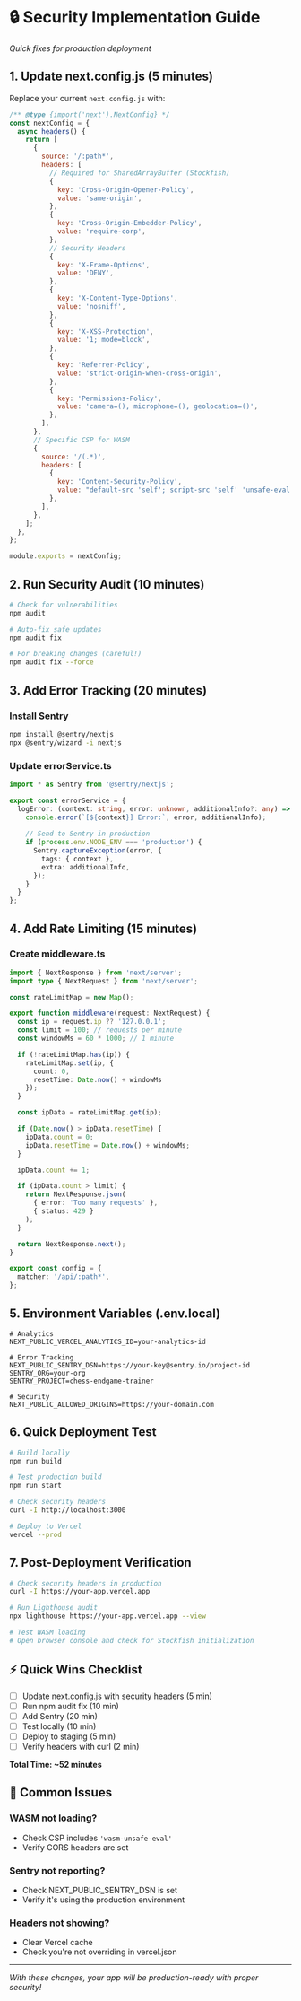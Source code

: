 # 🔒 Security Implementation Guide
*Quick fixes for production deployment*

## 1. Update next.config.js (5 minutes)

Replace your current `next.config.js` with:

```javascript
/** @type {import('next').NextConfig} */
const nextConfig = {
  async headers() {
    return [
      {
        source: '/:path*',
        headers: [
          // Required for SharedArrayBuffer (Stockfish)
          {
            key: 'Cross-Origin-Opener-Policy',
            value: 'same-origin',
          },
          {
            key: 'Cross-Origin-Embedder-Policy',
            value: 'require-corp',
          },
          // Security Headers
          {
            key: 'X-Frame-Options',
            value: 'DENY',
          },
          {
            key: 'X-Content-Type-Options',
            value: 'nosniff',
          },
          {
            key: 'X-XSS-Protection',
            value: '1; mode=block',
          },
          {
            key: 'Referrer-Policy',
            value: 'strict-origin-when-cross-origin',
          },
          {
            key: 'Permissions-Policy',
            value: 'camera=(), microphone=(), geolocation=()',
          },
        ],
      },
      // Specific CSP for WASM
      {
        source: '/(.*)',
        headers: [
          {
            key: 'Content-Security-Policy',
            value: "default-src 'self'; script-src 'self' 'unsafe-eval' 'wasm-unsafe-eval'; worker-src 'self' blob:; style-src 'self' 'unsafe-inline'; img-src 'self' data: https:; font-src 'self'; connect-src 'self' https://tablebase.lichess.org https://tablebase.lichess.ovh;",
          },
        ],
      },
    ];
  },
};

module.exports = nextConfig;
```

## 2. Run Security Audit (10 minutes)

```bash
# Check for vulnerabilities
npm audit

# Auto-fix safe updates
npm audit fix

# For breaking changes (careful!)
npm audit fix --force
```

## 3. Add Error Tracking (20 minutes)

### Install Sentry
```bash
npm install @sentry/nextjs
npx @sentry/wizard -i nextjs
```

### Update errorService.ts
```typescript
import * as Sentry from '@sentry/nextjs';

export const errorService = {
  logError: (context: string, error: unknown, additionalInfo?: any) => {
    console.error(`[${context}] Error:`, error, additionalInfo);
    
    // Send to Sentry in production
    if (process.env.NODE_ENV === 'production') {
      Sentry.captureException(error, {
        tags: { context },
        extra: additionalInfo,
      });
    }
  }
};
```

## 4. Add Rate Limiting (15 minutes)

### Create middleware.ts
```typescript
import { NextResponse } from 'next/server';
import type { NextRequest } from 'next/server';

const rateLimitMap = new Map();

export function middleware(request: NextRequest) {
  const ip = request.ip ?? '127.0.0.1';
  const limit = 100; // requests per minute
  const windowMs = 60 * 1000; // 1 minute

  if (!rateLimitMap.has(ip)) {
    rateLimitMap.set(ip, {
      count: 0,
      resetTime: Date.now() + windowMs
    });
  }

  const ipData = rateLimitMap.get(ip);

  if (Date.now() > ipData.resetTime) {
    ipData.count = 0;
    ipData.resetTime = Date.now() + windowMs;
  }

  ipData.count += 1;

  if (ipData.count > limit) {
    return NextResponse.json(
      { error: 'Too many requests' },
      { status: 429 }
    );
  }

  return NextResponse.next();
}

export const config = {
  matcher: '/api/:path*',
};
```

## 5. Environment Variables (.env.local)

```env
# Analytics
NEXT_PUBLIC_VERCEL_ANALYTICS_ID=your-analytics-id

# Error Tracking  
NEXT_PUBLIC_SENTRY_DSN=https://your-key@sentry.io/project-id
SENTRY_ORG=your-org
SENTRY_PROJECT=chess-endgame-trainer

# Security
NEXT_PUBLIC_ALLOWED_ORIGINS=https://your-domain.com
```

## 6. Quick Deployment Test

```bash
# Build locally
npm run build

# Test production build
npm run start

# Check security headers
curl -I http://localhost:3000

# Deploy to Vercel
vercel --prod
```

## 7. Post-Deployment Verification

```bash
# Check security headers in production
curl -I https://your-app.vercel.app

# Run Lighthouse audit
npx lighthouse https://your-app.vercel.app --view

# Test WASM loading
# Open browser console and check for Stockfish initialization
```

## ⚡ Quick Wins Checklist

- [ ] Update next.config.js with security headers (5 min)
- [ ] Run npm audit fix (10 min)  
- [ ] Add Sentry (20 min)
- [ ] Test locally (10 min)
- [ ] Deploy to staging (5 min)
- [ ] Verify headers with curl (2 min)

**Total Time: ~52 minutes**

## 🚨 Common Issues

### WASM not loading?
- Check CSP includes `'wasm-unsafe-eval'`
- Verify CORS headers are set

### Sentry not reporting?
- Check NEXT_PUBLIC_SENTRY_DSN is set
- Verify it's using the production environment

### Headers not showing?
- Clear Vercel cache
- Check you're not overriding in vercel.json

---

*With these changes, your app will be production-ready with proper security!*